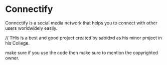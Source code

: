 # Connectify
Connectify is a social media network that helps you to connect with other users worldwidely easily.

// THis is  a best and good project created by sabidxd as his minor project in  his College.

make sure if you use the code then make sure to mention  the copyrighted owner.
